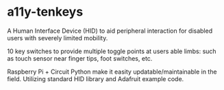 # a11y-tenkeys

A Human Interface Device (HID) to aid peripheral interaction for disabled users with severely limited mobility. 

10 key switches to provide multiple toggle points at users able limbs: such as touch sensor near finger tips, foot switches, etc.

Raspberry Pi + Circuit Python make it easity updatable/maintainable in the field. Utilizing standard HID library and Adafruit example code.
